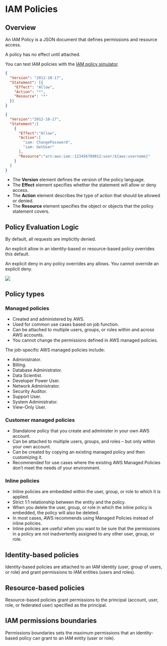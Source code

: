 # IAM Policies

## Overview

An IAM Policy is a JSON document that defines permissions and resource access.

A policy has no effect until attached.

You can test IAM policies with the [IAM policy simulator](https://docs.aws.amazon.com/IAM/latest/UserGuide/access_policies_testing-policies.html).


```json
{
  "Version": "2012-10-17",
  "Statement": [{
    "Effect": "Allow",
    "Action": "*",
    "Resource": "*"
  }]
}

{
  "Version":"2012-10-17",
  "Statement":[
    {
      "Effect":"Allow",
      "Action":[
        "iam: ChangePassword",
        "iam: GetUser"
      ],
      "Resource":"arn:aws:iam::123456789012:user/${aws:username}"
    }
  ]
}
```

- The **Version** element defines the version of the policy language.
- The **Effect** element specifies whether the statement will allow or deny access.
- The **Action** element describes the type of action that should be allowed or denied.
- The **Resource** element specifies the object or objects that the policy statement covers.


## Policy Evaluation Logic

By default, all requests are implicitly denied.

An explicit allow in an identity-based or resource-based policy overrides this default.

An explicit deny in any policy overrides any allows. You cannot override an explicit deny.

![](https://digitalcloud.training/wp-content/uploads/2022/01/aws-iam-policy-evaluation-logic.jpeg)


## Policy types

### Managed policies

- Created and administered by AWS.
- Used for common use cases based on job function.
- Can be attached to multiple users, groups, or roles within and across AWS accounts.
- You cannot change the permissions defined in AWS managed policies.

The job-specific AWS managed policies include:

- Administrator.
- Billing.
- Database Administrator.
- Data Scientist.
- Developer Power User.
- Network Administrator.
- Security Auditor.
- Support User.
- System Administrator.
- View-Only User.


### Customer managed policies

- Standalone policy that you create and administer in your own AWS account.
- Can be attached to multiple users, groups, and roles – but only within your own account.
- Can be created by copying an existing managed policy and then customizing it.
- Recommended for use cases where the existing AWS Managed Policies don’t meet the needs of your environment.

### Inline policies

- Inline policies are embedded within the user, group, or role to which it is applied.
- Strict 1:1 relationship between the entity and the policy.
- When you delete the user, group, or role in which the inline policy is embedded, the policy will also be deleted.
- In most cases, AWS recommends using Managed Policies instead of inline policies.
- Inline policies are useful when you want to be sure that the permissions in a policy are not inadvertently assigned to any other user, group, or role.


## Identity-based policies

Identity-based policies are attached to an IAM identity (user, group of users, or role) and grant permissions to IAM entities (users and roles).


## Resource-based policies

Resource-based policies grant permissions to the principal (account, user, role, or federated user) specified as the principal.


## IAM permissions boundaries

Permissions boundaries sets the maximum permissions that an identity-based policy can grant to an IAM entity (user or role).
